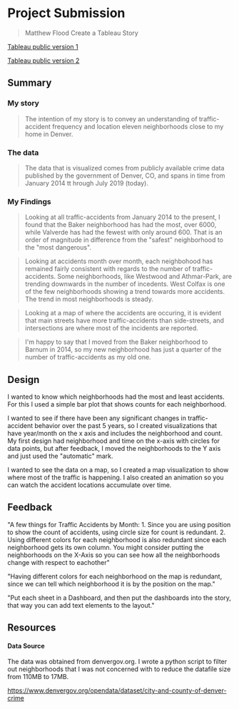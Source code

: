 # Project Submission
> Matthew Flood
> Create a Tableau Story

[Tableau public version 1](https://public.tableau.com/profile/matthew.flood#!/vizhome/story_v1_15638300454880/Story1)

[Tableau public version 2](https://public.tableau.com/profile/matthew.flood#!/vizhome/story_final_15638306505240/Trafficaccidentsnearmyhome)


## Summary

### My story 

> The intention of my story is to convey an understanding of traffic-accident frequency and location eleven neighborhoods close to my home in Denver.

### The data

> The data that is visualized comes from publicly available
crime data published by the government of Denver, CO, 
and spans in time from January 2014 tt hrough July 2019 (today).

### My Findings

> Looking at all traffic-accidents from January 2014 to the present, I found that the Baker neighborhood has had the most, over 6000, while Valverde has had the fewest with only around 600. That is an order of magnitude in difference from the "safest" neighborhood to the "most dangerous". 

> Looking at accidents month over month, each neighbohood has remained fairly consistent with regards to the number of traffic-accidents. Some neighborhoods, like Westwood and Athmar-Park, are trending downwards in the number of incedents.  West Colfax is one of the few neighborhoods showing a trend towards more accidents.  The trend in most neighborhoods is steady.

> Looking at a map of where the accidents are occuring, it is evident that main streets have more traffic-accidents than side-streets, and intersections are where most of the incidents are reported.

> I'm happy to say that I moved from the Baker neighborhood to Barnum in 2014, so my new neighborhood has just a quarter of the number of traffic-accidents as my old one.

## Design

I wanted to know which neighborhoods had the most and least accidents. For this I used a simple bar plot that shows counts for each neighborhood.

I wanted to see if there have been any significant changes in traffic-accident
behavior over the past 5 years, so I created visualizations that have year/month on the x axis and includes the neighborhood and count.  My first design had neighborhood and time on the x-axis with circles for data points, but after feedback, I moved the neighborhoods to the Y axis and just used the "automatic" mark.

I wanted to see the data on a map, so I created a map visualization to show where most of the traffic is happening.  I also created an animation so you can watch the accident locations accumulate over time.


## Feedback

"A few things for Traffic Accidents by Month: 1. Since you are using position to show the count of accidents, using circle size for count is redundant. 2. Using different colors for each neighborhood is also redundant since each neighborhood gets its own column. You might consider putting the neighborhoods on the X-Axis so you can see how all the neighborhoods change with respect to eachother" 

"Having different colors for each neighborhood on the map is redundant, since we can tell which neighborhood it is by the position on the map."

"Put each sheet in a Dashboard, and then put the dashboards into the story, that way you can add text elements to the layout."

## Resources

#### Data Source

The data was obtained from denvergov.org.  I wrote a python script to filter out neighborhoods that I was not concerned with to reduce the datafile size from 110MB to 17MB.

[https://www.denvergov.org/opendata/dataset/city-and-county-of-denver-crime ](https://www.denvergov.org/opendata/dataset/city-and-county-of-denver-crime )


